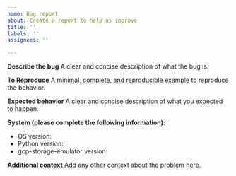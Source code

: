 ```yaml
---
name: Bug report
about: Create a report to help us improve
title: ''
labels: ''
assignees: ''

---
```


**Describe the bug**
A clear and concise description of what the bug is.

**To Reproduce**
[A minimal, complete, and reproducible example](https://stackoverflow.com/help/minimal-reproducible-example) to reproduce the behavior.

**Expected behavior**
A clear and concise description of what you expected to happen.

**System (please complete the following information):**
- OS version:
- Python version:
- gcp-storage-emulator version:

**Additional context**
Add any other context about the problem here.
